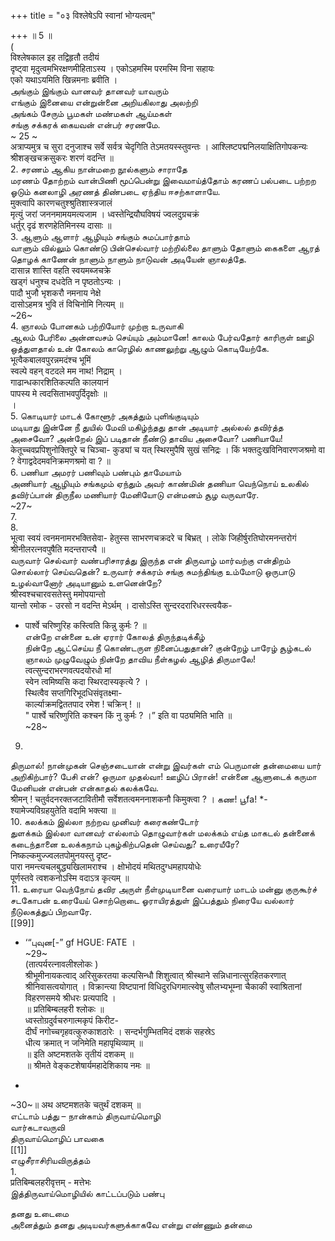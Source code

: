 +++
title = "०३ विश्लेषेऽपि स्वानां भोग्यत्वम्"

+++
॥ 5 ॥   
(   
विश्लेषकाल इह तद्विहृतौ तदीयं   
दृष्ट्वा मृदुत्वमभिरक्षणमीहिताऽस्य । एकोऽहमस्मि परमस्मि विना सहायः   
एको यथाऽयमिति खिन्नमनाः ब्रवीति ।   
அங்கும் இங்கும் வானவர் தானவர் யாவரும்   
எங்கும் இனையை என்றுன்னை அறியகிலாது அலற்றி   
அங்கம் சேரும் பூமகள் மண்மகள் ஆய்மகள்   
சங்கு சக்கரக் கையவன் என்பர் சரணமே.   
~ 25 ~   
अत्राप्यमुत्र च सुरा दनुजाश्च सर्वे सर्वत्र चेदृगिति तेऽमतयस्स्तुवन्तः । आश्लिष्टपद्मनिलयाक्षितिगोपकन्यः श्रीशङ्खचक्रसुकरः शरणं वदन्ति ॥   
2. சரணம் ஆகிய நான்மறை நூல்களும் சாராதே   
மரணம் தோற்றம் வான்பிணி மூப்பென்று இவைமாய்த்தோம் கரணப் பல்படை பற்றற ஓடும் கனலாழி அரணத் திண்படை ஏந்திய ஈசற்காளாயே.   
मुक्त्वापि कारणचतुश्श्रुतिशास्त्रजालं   
मृत्युं जरां जननमामयमत्यजाम । ध्वस्तेन्द्रियौघविषयं ज्वलदुग्रचक्रं   
धर्तुर् दृढं शरणहेतिमिनस्य दासाः ॥   
3. ஆளும் ஆளார் ஆழியும் சங்கும் சுமப்பார்தாம்   
வாளும் வில்லும் கொண்டு பின்செல்வார் மற்றில்லை தாளும் தோளும் கைகளை ஆரத் தொழக் காணேன் நாளும் நாளும் நாடுவன் அடியேன் ஞாலத்தே.   
दासान्न शास्ति वहति स्वयमब्जचक्रे   
खड्गं धनुश्च दधदेति न पृष्ठतोऽन्यः ।   
पादौ भुजौ भृशकरौ नमनाय नेक्षे   
दासोऽहमत्र भुवि तं विचिनोमि नित्यम् ॥   
~26~   
4. ஞாலம் போனகம் பற்றியோர் முற்றா உருவாகி   
ஆலம் பேரிலை அன்னவசம் செய்யும் அம்மானே! காலம் பேர்வதோர் காரிருள் ஊழி ஒத்துளதால் உன் கோலம் காரெழில் காணலுற்று ஆழும் கொடியேற்கே.   
भूत्वैकबालवपुरन्नमदंश्च भूमिं   
स्वल्पे वहन् वटदले मम नाथ! निद्राम् ।   
गाढान्धकारशितिकल्पति कालयानं   
पापस्य मे त्वदसिताभवपुर्दिदृक्षोः ॥   
।   
5. கொடியார் மாடக் கோளூர் அகத்தும் புளிங்குடியும்   
மடியாது இன்னே நீ துயில் மேவி மகிழ்ந்தது தான் அடியார் அல்லல் தவிர்த்த அசைவோ? அன்றேல் இப் படிதான் நீண்டு தாவிய அசைவோ? பணியாயே!   
केतूच्चवप्रपिशुनोक्तिपुरे च चिञ्चा- कुड्यां च यत् स्थिरमुपैषि सुखं सनिद्रः । किं भक्तदुःखविनिवारणजश्रमो वा ? वेगाद्वदेदमवनिक्रमणश्रमो वा ? ॥   
6. பணியா அமரர் பணிவும் பண்பும் தாமேயாம்   
அணியார் ஆழியும் சங்கமும் ஏந்தும் அவர் காண்மின் தணியா வெந்நொய் உலகில் தவிர்ப்பான் திருநீல மணியார் மேனியோடு என்மனம் சூழ வருவாரே.   
~27~   
7.   
8.   
भूत्वा स्वयं त्वनमनामरभक्तिसेवा- हेतुस्स साभरणचक्रदरे च बिभ्रत् । लोके जिहीर्षुरतिघोरमनन्तरोगं   
श्रीनीलरत्नवपुषैति मदन्तराप्त्यै ॥   
வருவார் செல்வார் வண்பரிசாரத்து இருந்த என் திருவாழ் மார்வற்கு என்திறம் சொல்லார் செய்வதென்? உருவார் சக்கரம் சங்கு சுமந்திங்கு உம்மோடு ஒருபாடு உழல்வானோர் அடியானும் உளனென்றே?   
श्रीस्वश्चचारवसतेस्तु ममोपयान्तो   
यान्तो रमोक - उरसो न वदन्ति मेऽर्थम् । दासोऽस्ति सुन्दरदरारिधरस्त्वयैक-   
* पार्श्वे चरिष्णुरिह कस्त्विति किन्नु कुर्मः ? ॥   
என்றே என்னை உன் ஏரார் கோலத் திருந்தடிக்கீழ்   
நின்றே ஆட்செய்ய நீ கொண்டருள நினைப்பதுதான்? குன்றேழ் பாரேழ் சூழ்கடல் ஞாலம் முழுவேழும் நின்றே தாவிய நீள்கழல் ஆழித் திருமாலே!   
त्वत्सुन्दराभरणवत्पदयोरधो मां   
स्वेन त्वमिष्यसि कदा स्थिरदास्यकृत्ये ? ।   
स्थित्वैव सप्तगिरिभूदधिसंवृतक्ष्मा-   
कार्ल्याक्रमद्विततपाद रमेश ! चक्रिन् ! ॥   
" पार्श्वे चरिष्णुरिति कश्चन किं नु कुर्मः ? ।” इति वा पठ्यमिति भाति ॥   
~28~   
9.   
திருமால்! நான்முகன் செஞ்சடையான் என்று இவர்கள் எம் பெருமான் தன்மையை யார் அறிகிற்பார்? பேசி என்? ஒருமா முதல்வா! ஊழிப் பிரான்! என்னை ஆளுடைக் கருமா மேனியன் என்பன் என்காதல் கலக்கவே.   
श्रीमन् ! चतुर्वदनरक्तजटावितीमौ सर्वेशतत्वमननाशकनौ किमुक्त्वा ? । கண! பூfa! *- श्यामेज्यविग्रहयुतेति वदामि भक्त्या ॥   
10. கலக்கம் இல்லா நற்றவ முனிவர் கரைகண்டோர்   
துளக்கம் இல்லா வானவர் எல்லாம் தொழுவார்கள் மலக்கம் எய்த மாகடல் தன்னைக் கடைந்தானை உலக்கநாம் புகழ்கிற்பதென் செய்வது? உரையீரே?   
निष्कल्कमुज्ज्वलतपोमुनयस्तु दृष्ट-   
पारा नमन्त्यचलबुद्ध्यखिलामराश्च । क्षोभोदयं मथितदुग्धमहापयोधेः   
पूर्णस्तवे त्वशकनोऽस्मि वदाऽत्र कृत्यम् ॥   
11. உரையா வெந்நோய் தவிர அருள் நீள்முடியானை வரையார் மாடம் மன்னு குருகூர்ச் சடகோபன் உரையேய் சொற்றொடை ஓராயிரத்துள் இப்பத்தும் நிரையே வல்லார் நீடுலகத்துப் பிறவாரே.   
[[99]]  
* ‘“புவுன[-” gf HGUE: FATE ।   
~29~   
(तात्पर्यरत्नावलीश्लोकः )   
श्रीभूमीनायकत्वाद् अरिसुकरतया कल्पसिन्धौ शिशुत्वात् श्रीस्थाने सन्निधानात्सुरहितकरणात् श्रीनिवासत्वयोगात् । विक्रान्त्या विष्टपानां विधिदुरधिगमात्स्वेषु सौलभ्यभूम्ना चैकाकी स्वाश्रितानां विहरणसमये श्रीधरः प्रत्यपादि ।   
॥ प्रतिबिम्बलहरी श्लोकः ॥   
ध्वस्तोग्रदुर्वचरुगात्मकृपं किरीट-   
दीर्घं नगोच्चगृहवत्कुरुकाशठारेः । सन्दर्भगुम्भितमिदं दशकं सहस्रेऽ   
धीत्य क्रमात् न जनिमेति महापृथिव्याम् ॥   
॥ इति अष्टमशतके तृतीयं दशकम् ॥   
॥ श्रीमते वेङ्कटशेषार्यमहादेशिकाय नमः ॥   
+   
~30~॥ अथ अष्टमशतके चतुर्थं दशकम् ॥   
எட்டாம் பத்து – நான்காம் திருவாய்மொழி   
வார்கடாவருவி   
திருவாய்மொழிப் பாவகை   
[[1]]  
எழுசீராசிரியவிருத்தம்   
1.   
प्रतिबिम्बलहरीवृत्तम् - मत्तेभः   
இத்திருவாய்மொழியில் காட்டப்படும் பண்பு   

தனது உடைமை   
அனைத்தும் தனது அடியவர்களுக்காகவே என்று எண்ணும் தன்மை   